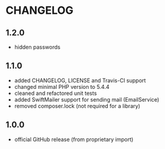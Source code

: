 CHANGELOG
=========

1.2.0
-----

 * hidden passwords

1.1.0
-----

 * added CHANGELOG, LICENSE and Travis-CI support
 * changed minimal PHP version to 5.4.4
 * cleaned and refactored unit tests
 * added SwiftMailer support for sending mail (EmailService)
 * removed composer.lock (not required for a library)

1.0.0
-----

 * official GitHub release (from proprietary import)
